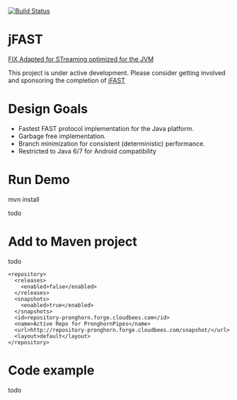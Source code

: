 [![Build Status](https://travis-ci.org/nathantippy/jFAST.svg?branch=master)](https://travis-ci.org/nathantippy/jFAST)

jFAST
=====

[FIX Adapted for STreaming optimized for the JVM ](http://en.wikipedia.org/wiki/FAST_protocol)


This project is under active development.
Please consider getting involved and sponsoring the completion of [jFAST](mailto:info@ociweb.com;?subject=jFAST%20Sponsor%20Inquiry)
                 

# Design Goals

* Fastest FAST protocol implementation for the Java platform.
* Garbage free implementation.
* Branch minimization for consistent (deterministic) performance.
* Restricted to Java 6/7 for Android compatibility

# Run Demo

  mvn install
  
  todo
    
# Add to Maven project
  todo

    <repository>
      <releases>
        <enabled>false</enabled>
      </releases>
      <snapshots>
        <enabled>true</enabled>
      </snapshots>
      <id>repository-pronghorn.forge.cloudbees.com</id>
      <name>Active Repo for PronghornPipes</name>
      <url>http://repository-pronghorn.forge.cloudbees.com/snapshot/</url>
      <layout>default</layout>
    </repository>

# Code example
  todo



